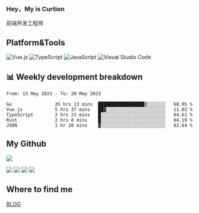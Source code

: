 ### Hey，My is Curtion
前端开发工程师
## Platform&Tools

![Vue.js](https://img.shields.io/badge/-Vue.js-4FC08D?style=flat-square&logo=Vue.js&logoColor=white)
![TypeScript](https://img.shields.io/badge/-TypeScript-007ACC?style=flat-square&logo=typescript&logoColor=white)
![JavaScript](https://img.shields.io/badge/-JavaScript-F7DF1E?style=flat-square&logo=javascript&logoColor=black)
![Visual Studio Code](https://img.shields.io/badge/-VSCode-007ACC?style=flat-square&logo=Visual-Studio-Code&logoColor=white)

## 📊 Weekly development breakdown

<!--START_SECTION:waka-->

```text
From: 13 May 2023 - To: 20 May 2023

Go                35 hrs 13 mins  █████████████████▒░░░░░░░   68.95 %
Vue.js            5 hrs 37 mins   ██▓░░░░░░░░░░░░░░░░░░░░░░   11.02 %
TypeScript        2 hrs 21 mins   █░░░░░░░░░░░░░░░░░░░░░░░░   04.61 %
Rust              2 hrs 8 mins    █░░░░░░░░░░░░░░░░░░░░░░░░   04.19 %
JSON              1 hr 20 mins    ▓░░░░░░░░░░░░░░░░░░░░░░░░   02.64 %
```

<!--END_SECTION:waka-->

## My Github

![](http://github-profile-summary-cards.vercel.app/api/cards/profile-details?username=curtion&theme=nord_bright)

![](http://github-profile-summary-cards.vercel.app/api/cards/stats?username=curtion&theme=nord_bright)
![](http://github-profile-summary-cards.vercel.app/api/cards/productive-time?username=curtion&theme=nord_bright&utcOffset=8)
![](http://github-profile-summary-cards.vercel.app/api/cards/repos-per-language?username=curtion&theme=nord_bright)
![](http://github-profile-summary-cards.vercel.app/api/cards/most-commit-language?username=curtion&theme=nord_bright)

## Where to find me

[BLOG](https://blog.3gxk.net)

